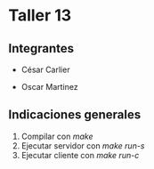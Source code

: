 # Taller 13

## Integrantes

* César Carlier

* Oscar Martinez

## Indicaciones generales
1. Compilar con *make*
2. Ejecutar servidor con *make run-s*
3. Ejecutar cliente con *make run-c*

